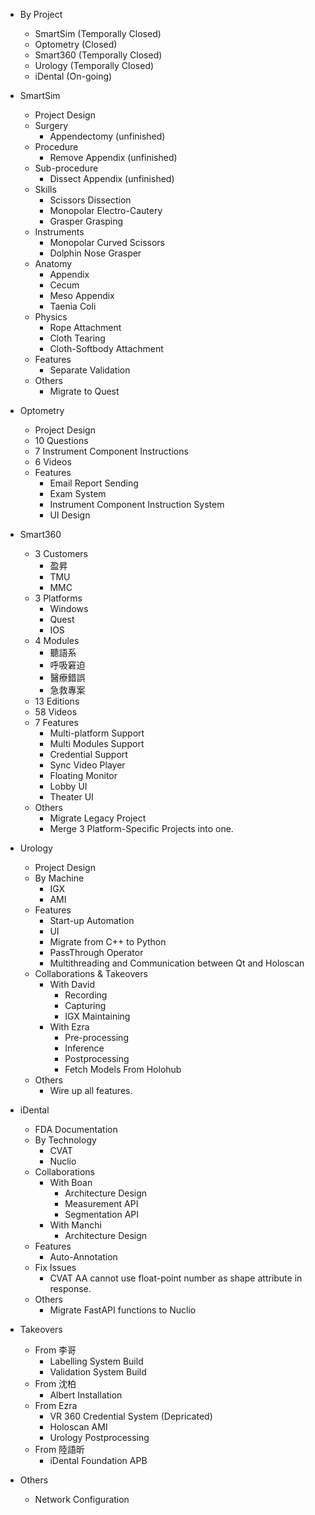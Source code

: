 - By Project
  - SmartSim (Temporally Closed)
  - Optometry (Closed)
  - Smart360 (Temporally Closed)
  - Urology (Temporally Closed)
  - iDental (On-going)

- SmartSim
  - Project Design
  - Surgery
    - Appendectomy (unfinished)
  - Procedure
    - Remove Appendix (unfinished)
  - Sub-procedure
    - Dissect Appendix (unfinished)
  - Skills
    - Scissors Dissection
    - Monopolar Electro-Cautery
    - Grasper Grasping
  - Instruments
    - Monopolar Curved Scissors
    - Dolphin Nose Grasper
  - Anatomy
    - Appendix
    - Cecum
    - Meso Appendix
    - Taenia Coli
  - Physics
    - Rope Attachment
    - Cloth Tearing
    - Cloth-Softbody Attachment
  - Features
    - Separate Validation
  - Others
    - Migrate to Quest
- Optometry
  - Project Design
  - 10 Questions
  - 7 Instrument Component Instructions
  - 6 Videos
  - Features
    - Email Report Sending
    - Exam System
    - Instrument Component Instruction System
    - UI Design
- Smart360
  - 3 Customers
    - 盈昇
    - TMU
    - MMC
  - 3 Platforms
    - Windows
    - Quest
    - IOS
  - 4 Modules
    - 聽語系
    - 呼吸窘迫
    - 醫療錯誤
    - 急救專案
  - 13 Editions
  - 58 Videos
  - 7 Features
    - Multi-platform Support
    - Multi Modules Support
    - Credential Support
    - Sync Video Player
    - Floating Monitor
    - Lobby UI
    - Theater UI
  - Others
    - Migrate Legacy Project
    - Merge 3 Platform-Specific Projects into one.
- Urology
  - Project Design
  - By Machine
    - IGX
    - AMI
  - Features
    - Start-up Automation
    - UI
    - Migrate from C++ to Python
    - PassThrough Operator
    - Multithreading and Communication between Qt and Holoscan
  - Collaborations & Takeovers
    - With David
      - Recording
      - Capturing
      - IGX Maintaining
    - With Ezra
      - Pre-processing
      - Inference
      - Postprocessing
      - Fetch Models From Holohub
  - Others
    - Wire up all features.
- iDental
  - FDA Documentation
  - By Technology
    - CVAT
    - Nuclio
  - Collaborations
    - With Boan
      - Architecture Design
      - Measurement API
      - Segmentation API
    - With Manchi
      - Architecture Design
  - Features
    - Auto-Annotation
  - Fix Issues
    - CVAT AA cannot use float-point number as shape attribute in response.
  - Others
    - Migrate FastAPI functions to Nuclio
- Takeovers
  - From 李哥
    - Labelling System Build
    - Validation System Build
  - From 沈柏
    - Albert Installation
  - From Ezra
    - VR 360 Credential System (Depricated)
    - Holoscan AMI
    - Urology Postprocessing
  - From 陸語昕
    - iDental Foundation APB
- Others
  - Network Configuration
